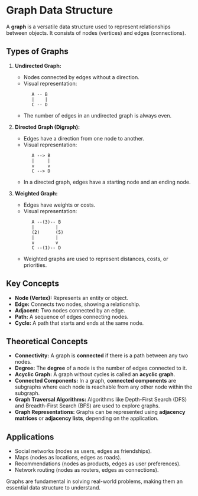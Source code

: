 # Graph Data Structure

A **graph** is a versatile data structure used to represent relationships between objects. It consists of nodes (vertices) and edges (connections).

## Types of Graphs

1. **Undirected Graph:**
   - Nodes connected by edges without a direction.
   - Visual representation: 
     ```
        A -- B
        |    |
        C -- D
     ```
   - The number of edges in an undirected graph is always even.

2. **Directed Graph (Digraph):**
   - Edges have a direction from one node to another.
   - Visual representation:
     ```
        A --> B
        |     |
        v     v
        C --> D
     ```
   - In a directed graph, edges have a starting node and an ending node.

3. **Weighted Graph:**
   - Edges have weights or costs.
   - Visual representation:
     ```
        A --(3)-- B
        |        |
        (2)      (5)
        |        |
        v        v
        C --(1)-- D
     ```
   - Weighted graphs are used to represent distances, costs, or priorities.

## Key Concepts

- **Node (Vertex):** Represents an entity or object.
- **Edge:** Connects two nodes, showing a relationship.
- **Adjacent:** Two nodes connected by an edge.
- **Path:** A sequence of edges connecting nodes.
- **Cycle:** A path that starts and ends at the same node.

## Theoretical Concepts

- **Connectivity:** A graph is **connected** if there is a path between any two nodes.
- **Degree:** The **degree** of a node is the number of edges connected to it.
- **Acyclic Graph:** A graph without cycles is called an **acyclic graph**.
- **Connected Components:** In a graph, **connected components** are subgraphs where each node is reachable from any other node within the subgraph.
- **Graph Traversal Algorithms:** Algorithms like Depth-First Search (DFS) and Breadth-First Search (BFS) are used to explore graphs.
- **Graph Representations:** Graphs can be represented using **adjacency matrices** or **adjacency lists**, depending on the application.

## Applications

- Social networks (nodes as users, edges as friendships).
- Maps (nodes as locations, edges as roads).
- Recommendations (nodes as products, edges as user preferences).
- Network routing (nodes as routers, edges as connections).

Graphs are fundamental in solving real-world problems, making them an essential data structure to understand.
